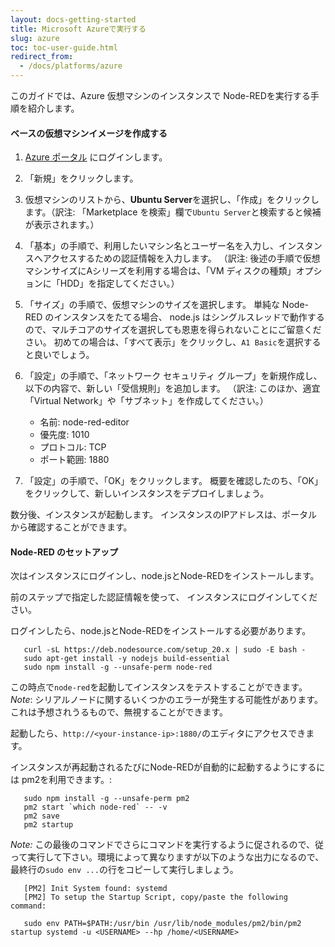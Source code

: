 ```yaml
---
layout: docs-getting-started
title: Microsoft Azureで実行する
slug: azure
toc: toc-user-guide.html
redirect_from:
  - /docs/platforms/azure
---
```


このガイドでは、Azure 仮想マシンのインスタンスで
Node-REDを実行する手順を紹介します。

#### ベースの仮想マシンイメージを作成する

1. [Azure ポータル](https://portal.azure.com/) にログインします。

2. 「新規」をクリックします。

3. 仮想マシンのリストから、**Ubuntu Server**を選択し、「作成」をクリックします。（訳注: 「Marketplace を検索」欄で`Ubuntu Server`と検索すると候補が表示されます。）

4. 「基本」の手順で、利用したいマシン名とユーザー名を入力し、インスタンスへアクセスするための認証情報を入力します。
   （訳注: 後述の手順で仮想マシンサイズにAシリーズを利用する場合は、「VM ディスクの種類」オプションに「HDD」を指定してください。）

5. 「サイズ」の手順で、仮想マシンのサイズを選択します。 単純な Node-RED のインスタンスをたてる場合、
   node.js はシングルスレッドで動作するので、マルチコアのサイズを選択しても恩恵を得られないことにご留意ください。
   初めての場合は、「すべて表示」をクリックし、`A1 Basic`を選択すると良いでしょう。

6. 「設定」の手順で、「ネットワーク セキュリティ グループ」を新規作成し、以下の内容で、新しい「受信規則」を追加します。
   （訳注: このほか、適宜「Virtual Network」や「サブネット」を作成してください。）
     - 名前: node-red-editor
     - 優先度: 1010
     - プロトコル: TCP
     - ポート範囲: 1880

7. 「設定」の手順で、「OK」をクリックします。
   概要を確認したのち、「OK」をクリックして、新しいインスタンスをデプロイしましょう。

数分後、インスタンスが起動します。
インスタンスのIPアドレスは、ポータルから確認することができます。

#### Node-RED のセットアップ

次はインスタンスにログインし、node.jsとNode-REDをインストールします。

前のステップで指定した認証情報を使って、
インスタンスにログインしてください。

ログインしたら、node.jsとNode-REDをインストールする必要があります。

       curl -sL https://deb.nodesource.com/setup_20.x | sudo -E bash -
       sudo apt-get install -y nodejs build-essential
       sudo npm install -g --unsafe-perm node-red


この時点で`node-red`を起動してインスタンスをテストすることができます。
*Note*: シリアルノードに関するいくつかのエラーが発生する可能性があります。
これは予想されうるもので、無視することができます。

起動したら、`http://<your-instance-ip>:1880/`のエディタにアクセスできます。

インスタンスが再起動されるたびにNode-REDが自動的に起動するようにするには
pm2を利用できます。:

       sudo npm install -g --unsafe-perm pm2
       pm2 start `which node-red` -- -v
       pm2 save
       pm2 startup

*Note:* この最後のコマンドでさらにコマンドを実行するように促されるので、従って実行して下さい。環境によって異なりますが以下のような出力になるので、最終行の`sudo env ...`の行をコピーして実行しましょう。

       [PM2] Init System found: systemd
       [PM2] To setup the Startup Script, copy/paste the following command:
       
       sudo env PATH=$PATH:/usr/bin /usr/lib/node_modules/pm2/bin/pm2 startup systemd -u <USERNAME> --hp /home/<USERNAME>


